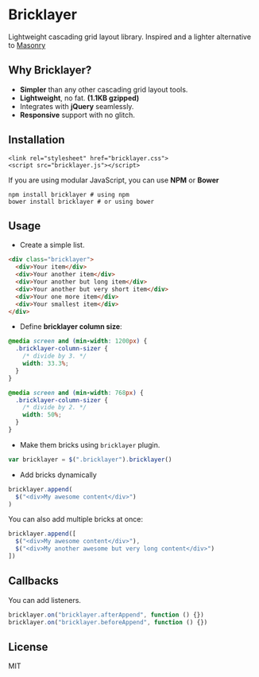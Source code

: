 # Bricklayer

Lightweight cascading grid layout library. Inspired and a lighter alternative to [Masonry](http://masonry.desandro.com/)

## Why Bricklayer?

 - **Simpler** than any other cascading grid layout tools.
 - **Lightweight**, no fat. **(1.1KB gzipped)**
 - Integrates with **jQuery** seamlessly.
 - **Responsive** support with no glitch.

## Installation

```
<link rel="stylesheet" href="bricklayer.css">
<script src="bricklayer.js"></script>
```

If you are using modular JavaScript, you can use **NPM** or **Bower**
```
npm install bricklayer # using npm
bower install bricklayer # or using bower
```

## Usage

- Create a simple list.

```html
<div class="bricklayer">
  <div>Your item</div>
  <div>Your another item</div>
  <div>Your another but long item</div>
  <div>Your another but very short item</div>
  <div>Your one more item</div>
  <div>Your smallest item</div>
</div>
```

- Define **bricklayer column size**:

```css
@media screen and (min-width: 1200px) {
  .bricklayer-column-sizer {
    /* divide by 3. */
    width: 33.3%;
  }
}

@media screen and (min-width: 768px) {
  .bricklayer-column-sizer {
    /* divide by 2. */
    width: 50%;
  }
}
```

- Make them bricks using `bricklayer` plugin.

```js
var bricklayer = $(".bricklayer").bricklayer()
```

- Add bricks dynamically

```js
bricklayer.append(
  $("<div>My awesome content</div>")
)
```

You can also add multiple bricks at once:

```js
bricklayer.append([
  $("<div>My awesome content</div>"),
  $("<div>My another awesome but very long content</div>")
])
```

## Callbacks

You can add listeners.

```js
bricklayer.on("bricklayer.afterAppend", function () {})
bricklayer.on("bricklayer.beforeAppend", function () {})
```

## License

MIT
